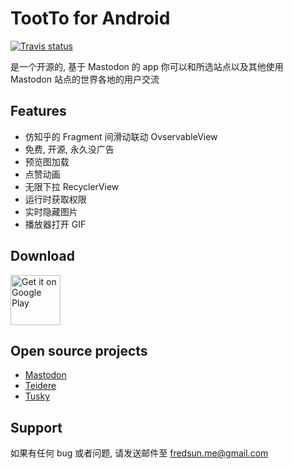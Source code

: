 # TootTo for Android #

[![Travis status](https://travis-ci.com/sunxlfred/TootTo.svg)](https://travis-ci.com/sunxlfred/TootTo)

是一个开源的, 基于 Mastodon 的 app
你可以和所选站点以及其他使用 Mastodon 站点的世界各地的用户交流
## Features
* 仿知乎的 Fragment 间滑动联动 OvservableView
* 免费, 开源, 永久没广告
* 预览图加载
* 点赞动画
* 无限下拉 RecyclerView
* 运行时获取权限
* 实时隐藏图片
* 播放器打开 GIF

## Download
[<img src="https://play.google.com/intl/en_us/badges/images/generic/en_badge_web_generic.png" alt="Get it on Google Play" height="80">](https://play.google.com/store/apps/details?id=org.tootto)

## Open source projects
* [Mastodon](https://github.com/tootsuite/mastodon)
* [Teidere](https://github.com/TwidereProject/Twidere-Android)
* [Tusky](https://github.com/tuskyapp/Tusky)

## Support
如果有任何 bug 或者问题, 请发送邮件至 fredsun.me@gmail.com
